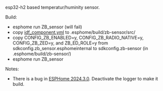 esp32-h2 based temperatur/huminity sensor.

Build:
* esphome run ZB_sensor (will fail)
* copy [idf_component.yml](idf_component.yml) to .esphome/build/zb-sensor/src/
* copy CONFIG_ZB_ENABLED=y, CONFIG_ZB_RADIO_NATIVE=y, CONFIG_ZB_ZED=y, and ZB_ED_ROLE=y from sdkconfig.zb_sensor.esphomeinternal to sdkconfig.zb-sensor (in .esphome/build/zb-sensor/)
* esphome run ZB_sensor

Notes:
* There is a bug in [ESPHome 2024.3.0](https://esphome.io/changelog/2024.3.0.html). Deactivate the logger to make it build.
